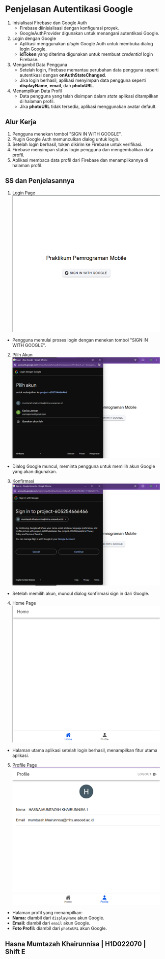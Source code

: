 # Penjelasan Autentikasi Google
1. Inisialisasi Firebase dan Google Auth
   - Firebase diinisialisasi dengan konfigurasi proyek.
   - GoogleAuthProvider digunakan untuk menangani autentikasi Google.
2. Login dengan Google
   - Aplikasi menggunakan <i>plugin</i> Google Auth untuk membuka dialog login Google.
   - <b>idToken</b> yang diterima digunakan untuk membuat <i>credential</i> login Firebase.
3. Mengambil Data Pengguna
   - Setelah login, Firebase memantau perubahan data pengguna seperti autentikasi dengan **onAuthStateChanged**.
   - Jika login berhasil, aplikasi menyimpan data pengguna seperti **displayName**, **email**, dan **photoURL**.
4. Menampilkan Data Profil
   - Data pengguna yang telah disimpan dalam <i>state</i> aplikasi ditampilkan di halaman profil.
   - Jika **photoURL** tidak tersedia, aplikasi menggunakan avatar default.

## Alur Kerja
1. Pengguna menekan tombol "SIGN IN WITH GOOGLE".
2. Plugin Google Auth memunculkan dialog untuk login.
3. Setelah login berhasil, token dikirim ke Firebase untuk verifikasi.
4. Firebase menyimpan status login pengguna dan mengembalikan data profil.
5. Aplikasi membaca data profil dari Firebase dan menampilkannya di halaman profil.

## SS dan Penjelasannya
1. Login Page
   ![Login Page](loginpage.png)
- Pengguna memulai proses login dengan menekan tombol "SIGN IN WITH GOOGLE".
2. Pilih Akun
  ![Pilih Akun](pilihakun.png)
- Dialog Google muncul, meminta pengguna untuk memilih akun Google yang akan digunakan.
3. Konfirmasi
 ![Konfirmasi](konfirm.png)
- Setelah memilih akun, muncul dialog konfirmasi sign in dari Google.
4. Home Page
 ![Home Page](home.png)
- Halaman utama aplikasi setelah login berhasil, menampilkan fitur utama aplikasi.
5. Profile Page
  ![Profile Page](profilepage.png)
- Halaman profil yang menampilkan:
- **Nama:** diambil dari `displayName` akun Google.
- **Email:** diambil dari `email` akun Google.
- **Foto Profil:** diambil dari `photoURL` akun Google.

## Hasna Mumtazah Khairunnisa | H1D022070 | Shift E
